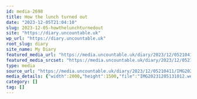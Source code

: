 ```yaml
---
id: media-2698
title: How the lunch turned out
date: "2023-12-05T21:04:10"
slug: 2023-12-05-howthelunchturnedout
site: "https://diary.uncountable.uk"
wp_url: "https://diary.uncountable.uk"
root_slug: diary
site_name: My Diary
featured_media_url: "https://media.uncountable.uk/diary/2023/12/05210411/IMG20231205131012.webp"
featured_media_srcset: "https://media.uncountable.uk/diary/2023/12/05210411/IMG20231205131012-300x225.webp 300w, https://media.uncountable.uk/diary/2023/12/05210411/IMG20231205131012-1024x768.webp 1024w, https://media.uncountable.uk/diary/2023/12/05210411/IMG20231205131012-150x150.webp 150w, https://media.uncountable.uk/diary/2023/12/05210411/IMG20231205131012-640x480.webp 640w, https://media.uncountable.uk/diary/2023/12/05210411/IMG20231205131012.webp 2000w"
type: media
source_url: "https://media.uncountable.uk/diary/2023/12/05210411/IMG20231205131012.webp"
media_details: {"width":2000,"height":1500,"file":"IMG20231205131012.webp","filesize":196764,"sizes":{"medium":{"file":"IMG20231205131012-300x225.webp","width":300,"height":225,"filesize":20020,"mime_type":"image/webp","source_url":"https://media.uncountable.uk/diary/2023/12/05210411/IMG20231205131012-300x225.webp"},"large":{"file":"IMG20231205131012-1024x768.webp","width":1024,"height":768,"filesize":117642,"mime_type":"image/webp","source_url":"https://media.uncountable.uk/diary/2023/12/05210411/IMG20231205131012-1024x768.webp"},"thumbnail":{"file":"IMG20231205131012-150x150.webp","width":150,"height":150,"filesize":8546,"mime_type":"image/webp","source_url":"https://media.uncountable.uk/diary/2023/12/05210411/IMG20231205131012-150x150.webp"},"mobwidth":{"file":"IMG20231205131012-640x480.webp","width":640,"height":480,"filesize":61586,"mime_type":"image/webp","source_url":"https://media.uncountable.uk/diary/2023/12/05210411/IMG20231205131012-640x480.webp"},"full":{"file":"IMG20231205131012.webp","width":2000,"height":1500,"mime_type":"image/webp","source_url":"https://media.uncountable.uk/diary/2023/12/05210411/IMG20231205131012.webp"}},"image_meta":{"aperture":"0","credit":"","camera":"","caption":"","created_timestamp":"0","copyright":"","focal_length":"0","iso":"0","shutter_speed":"0","title":"","orientation":"0","keywords":[]}}
category: []
tag: []
---
```



